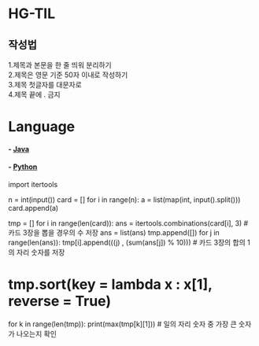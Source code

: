 # HG-TIL

## 작성법

1.제목과 본문을 한 줄 띄워 분리하기   
2.제목은 영문 기준 50자 이내로 작성하기    
3.제목 첫글자를 대문자로   
4.제목 끝에 . 금지   



# Language

#### - [Java](https://github.com/JangHyoGwang/TIL/blob/main/Java/Java.md)
    
#### - [Python](https://github.com/JangHyoGwang/TIL/blob/main/Python/Python.md)

import itertools

n = int(input())
card = []
for i in range(n):
  a = list(map(int, input().split()))
  card.append(a)

tmp = []
for i in range(len(card)):
    ans = itertools.combinations(card[i], 3) # 카드 3장을 뽑을 경우의 수 저장
    ans = list(ans)
    tmp.append([])
    for j in range(len(ans)):
        tmp[i].append(((j) , (sum(ans[j]) % 10))) # 카드 3장의 합의 1의 자리 숫자를 저장

# tmp.sort(key = lambda x : x[1], reverse = True)

for k in range(len(tmp)):
  print(max(tmp[k][1])) # 일의 자리 숫자 중 가장 큰 숫자가 나오는지 확인
